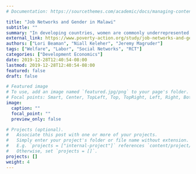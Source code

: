 ```yaml
---
# Documentation: https://sourcethemes.com/academic/docs/managing-content/

title: "Job Networks and Gender in Malawi"
subtitle: ""
summary: "In developing countries, women are commonly underrepresented in the formal sector. One potential explanation is that a large proportion of these jobs are secured through informal channels, including employee referrals, which may disadvantage women. We examined how informal job referral systems affect labor market participation for women in Malawi using a randomized evaluation and found that informal referral schemes systematically disadvantaged qualified women."
external_link: https://www.poverty-action.org/study/job-networks-and-gender-malawi
authors: ["Lori Beaman", "Niall Keleher", "Jeremy Magruder"]
tags: ["Welfare", "Labor", "Social Networks", "RCT"]
categories: ["Development Economics"]
date: 2019-12-28T12:40:54-08:00
lastmod: 2019-12-28T12:40:54-08:00
featured: false
draft: false

# Featured image
# To use, add an image named `featured.jpg/png` to your page's folder.
# Focal points: Smart, Center, TopLeft, Top, TopRight, Left, Right, BottomLeft, Bottom, BottomRight.
image:
  caption: ""
  focal_point: ""
  preview_only: false

# Projects (optional).
#   Associate this post with one or more of your projects.
#   Simply enter your project's folder or file name without extension.
#   E.g. `projects = ["internal-project"]` references `content/project/deep-learning/index.md`.
#   Otherwise, set `projects = []`.
projects: []
weight: 4
---
```

